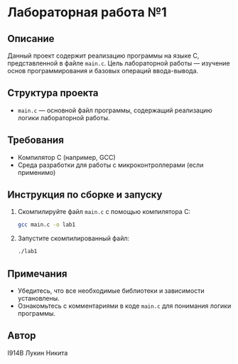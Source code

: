 # Лабораторная работа №1

## Описание
Данный проект содержит реализацию программы на языке C, представленной в файле `main.c`. Цель лабораторной работы — изучение основ программирования и базовых операций ввода-вывода.

## Структура проекта
- `main.c` — основной файл программы, содержащий реализацию логики лабораторной работы.

## Требования
- Компилятор C (например, GCC)
- Среда разработки для работы с микроконтроллерами (если применимо)

## Инструкция по сборке и запуску
1. Скомпилируйте файл `main.c` с помощью компилятора C:
    ```bash
    gcc main.c -o lab1
    ```
2. Запустите скомпилированный файл:
    ```bash
    ./lab1
    ```

## Примечания
- Убедитесь, что все необходимые библиотеки и зависимости установлены.
- Ознакомьтесь с комментариями в коде `main.c` для понимания логики программы.

## Автор
I914B Лукин Никита
